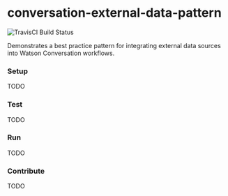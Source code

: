 # conversation-external-data-pattern
![TravisCI Build Status](https://travis-ci.org/acbodine/conversation-external-data-pattern.svg?branch=master)

Demonstrates a best practice pattern for integrating external data sources into Watson Conversation workflows.

### Setup
TODO

### Test
TODO

### Run
TODO

### Contribute
TODO
